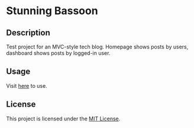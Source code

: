 # Stunning Bassoon

## Description

Test project for an MVC-style tech blog. Homepage shows posts by users, dashboard shows posts by logged-in user.

## Usage
Visit [here](https://stunning-bassoon.herokuapp.com/) to use.

## License

This project is licensed under the [MIT License](https://spdx.org/licenses/MIT.html).
